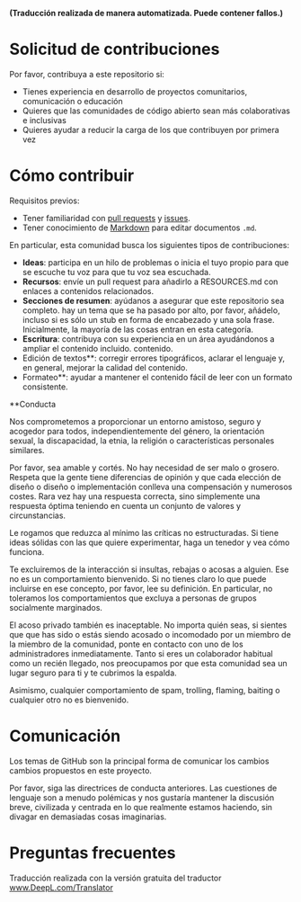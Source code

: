 **(Traducción realizada de manera automatizada. Puede contener fallos.)**

# Solicitud de contribuciones

Por favor, contribuya a este repositorio si:
- Tienes experiencia en desarrollo de proyectos comunitarios, comunicación o educación
- Quieres que las comunidades de código abierto sean más colaborativas e inclusivas
- Quieres ayudar a reducir la carga de los que contribuyen por primera vez

# Cómo contribuir

Requisitos previos:

- Tener familiaridad con [pull requests](https://help.github.com/articles/using-pull-requests) y [issues](https://guides.github.com/features/issues/).
- Tener conocimiento de [Markdown](https://help.github.com/articles/markdown-basics/) para editar documentos `.md`.

En particular, esta comunidad busca los siguientes tipos de contribuciones:

- **Ideas**: participa en un hilo de problemas o inicia el tuyo propio para que se escuche tu voz
para que tu voz sea escuchada.
- **Recursos**: envíe un pull request para añadirlo a RESOURCES.md con enlaces a contenidos relacionados.
- **Secciones de resumen**: ayúdanos a asegurar que este repositorio sea completo.
hay un tema que se ha pasado por alto, por favor, añádelo, incluso si es sólo un stub
en forma de encabezado y una sola frase. Inicialmente, la mayoría de las cosas entran en
esta categoría.
- **Escritura**: contribuya con su experiencia en un área ayudándonos a ampliar el contenido incluido.
contenido.
- Edición de textos**: corregir errores tipográficos, aclarar el lenguaje y, en general, mejorar la calidad
del contenido.
- Formateo**: ayudar a mantener el contenido fácil de leer con un formato consistente.

**Conducta

Nos comprometemos a proporcionar un entorno amistoso, seguro y acogedor para
todos, independientemente del género, la orientación sexual, la discapacidad, la etnia, la religión
o características personales similares.

Por favor, sea amable y cortés. No hay necesidad de ser malo o grosero.
Respeta que la gente tiene diferencias de opinión y que cada elección de diseño o
diseño o implementación conlleva una compensación y numerosos costes. Rara vez hay
una respuesta correcta, sino simplemente una respuesta óptima teniendo en cuenta un conjunto de valores y
circunstancias.

Le rogamos que reduzca al mínimo las críticas no estructuradas. Si tiene ideas sólidas con las que
quiere experimentar, haga un tenedor y vea cómo funciona.

Te excluiremos de la interacción si insultas, rebajas o acosas a alguien.
Ese no es un comportamiento bienvenido.
Si no tienes claro lo que puede incluirse en ese concepto,
por favor, lee su definición. En particular, no toleramos los comportamientos que
excluya a personas de grupos socialmente marginados.

El acoso privado también es inaceptable. No importa quién seas, si sientes que
que has sido o estás siendo acosado o incomodado por un miembro de la
miembro de la comunidad, ponte en contacto con uno de los administradores inmediatamente. 
Tanto si eres un colaborador habitual como un recién llegado, nos preocupamos por
que esta comunidad sea un lugar seguro para ti y te cubrimos la espalda.

Asimismo, cualquier comportamiento de spam, trolling, flaming, baiting o cualquier otro
no es bienvenido.

# Comunicación

Los temas de GitHub son la principal forma de comunicar los cambios
cambios propuestos en este proyecto.

Por favor, siga las directrices de conducta anteriores. Las cuestiones de lenguaje
son a menudo polémicas y nos gustaría mantener la discusión breve, civilizada y centrada
en lo que realmente estamos haciendo, sin divagar en demasiadas cosas imaginarias.

# Preguntas frecuentes



Traducción realizada con la versión gratuita del traductor www.DeepL.com/Translator
